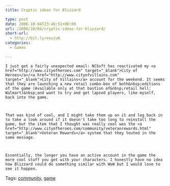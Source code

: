 ```yaml
---
title: Cryptic ideas for Blizzard

type: post
date: 2006-10-04T23:48:51+00:00
url: /2006/10/04/cryptic-ideas-for-blizzard/
short-url:
  - http://bit.ly/exujuK
categories:
  - Games

---
```

<div class='microid-mailto+http:sha1:eb8a25ab106a337b7d9f4f384b8735cfcbce8ded'>
  
    I just got a fairly unexpected email: NCSoft has reactivated my <a href="http://www.cityofheroes.com" target="_blank">City of Heroes</a>/<a href="http://www.cityofvillains.com" target="_blank">City of Villains</a> account for the weekend. It seems that they are launching a new retail combo-box of both&nbsp;editions of the game (Available only at that bastion of&nbsp;retail hell: Walmart)&nbsp;and want to try and get lapsed players, like myself, back into the game.
  
  
  
    That was kind of cool, and I might take them up on it and log back in to take a look around if it doesn't take too long to reinstall the game, but the item that I thought was really cool was the <a href="http://www.cityofheroes.com/community/veteranrewards.html" target="_blank">Veteran Rewards</a> system that they touted in the same message.
  
  
  
    Essentially, the longer you have an active account in the game the more cool stuff you get with your characters. I honestly have no idea how Blizzard could do something similar with WoW but I would love to see it happen.
  
</div>

<div class="st-post-tags">
  Tags: <a href="http://www.cavort.org/tag/community/" title="community" rel="tag">community</a>, <a href="http://www.cavort.org/tag/game/" title="game" rel="tag">game</a><br />
</div>